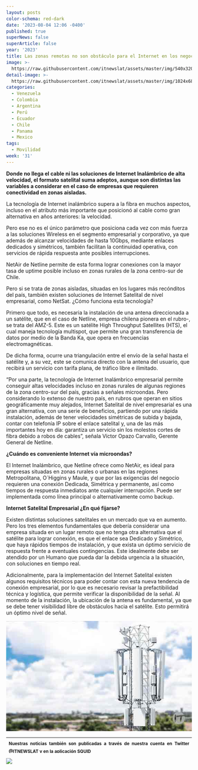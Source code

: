 ```yaml
---
layout: posts
color-schema: red-dark
date: '2023-08-04 12:06 -0400'
published: true
superNews: false
superArticle: false
year: '2023'
title: Las zonas remotas no son obstáculo para el Internet en los negocios
image: >-
  https://raw.githubusercontent.com/itnewslat/assets/master/img/540x320/Antenas-5G-p.jpg
detail-image: >-
  https://raw.githubusercontent.com/itnewslat/assets/master/img/1024x680/Antenas-5G-g.jpg
categories:
  - Venezuela
  - Colombia
  - Argentina
  - Perú
  - Ecuador
  - Chile
  - Panama
  - Mexico
tags:
  - Movilidad
week: '31'
---
```

**Donde no llega el cable ni las soluciones de Internet Inalámbrico de alta velocidad, el formato satelital suma adeptos, aunque son distintas las variables a considerar en el caso de empresas que requieren conectividad en zonas aisladas.**

La tecnología de Internet inalámbrico supera a la fibra en muchos aspectos, incluso en el atributo más importante que posicionó al cable como gran alternativa en años anteriores: la velocidad.

Pero ese no es el único parámetro que posiciona cada vez con más fuerza a las soluciones Wireless en el segmento empresarial y corporativo, ya que además de alcanzar velocidades de hasta 10Gbps, mediante enlaces dedicados y simétricos, también facilitan la continuidad operativa, con servicios de rápida respuesta ante posibles interrupciones.

NetAir de Netline permite de esta forma lograr conexiones con la mayor tasa de uptime posible incluso en zonas rurales de la zona centro-sur de Chile.

Pero si se trata de zonas aisladas, situadas en los lugares más recónditos del país, también existen soluciones de Internet Satelital de nivel empresarial, como NetSat. ¿Cómo funciona esta tecnología? 

Primero que todo, es necesaria la instalación de una antena direccionada a un satélite, que en el caso de Netline, empresa chilena pionera en el rubro-, se trata del AMZ-5. Este es un satélite High Throughput Satellites (HTS), el cual maneja tecnología multispot, que permite una gran transferencia de datos por medio de la Banda Ka, que opera en frecuencias electromagnéticas.

De dicha forma, ocurre una triangulación entre el envío de la señal hasta el satélite y, a su vez, este se comunica directo con la antena del usuario, que recibirá un servicio con tarifa plana, de tráfico libre e ilimitado.

“Por una parte, la tecnología de Internet Inalámbrico empresarial permite conseguir altas velocidades incluso en zonas rurales de algunas regiones de la zona centro-sur del país, gracias a señales microondas. Pero considerando lo extenso de nuestro país, en rubros que operan en sitios geográficamente muy alejados, Internet Satelital de nivel empresarial es una gran alternativa, con una serie de beneficios, partiendo por una rápida instalación, además de tener velocidades simétricas de subida y bajada, contar con telefonía IP sobre el enlace satelital y, una de las más importantes hoy en día: garantiza un servicio sin los molestos cortes de fibra debido a robos de cables”, señala Víctor Opazo Carvallo, Gerente General de Netline.

**¿Cuándo es conveniente Internet vía microondas?**

El Internet Inalámbrico, que Netline ofrece como NetAir, es ideal para empresas situadas en zonas rurales o urbanas en las regiones Metropolitana, O´Higgins y Maule, y que por las exigencias del negocio requieren una conexión Dedicada, Simétrica y permanente, así como tiempos de respuesta inmediatos ante cualquier interrupción. Puede ser implementada como línea principal o alternativamente como backup.

**Internet Satelital Empresarial ¿En qué fijarse?**

Existen distintas soluciones satelitales en un mercado que va en aumento. Pero los tres elementos fundamentales que debería considerar una empresa situada en un lugar remoto que no tenga otra alternativa que el satélite para lograr conexión, es que el enlace sea Dedicado y Simétrico, que haya rápidos tiempos de instalación, y que exista un óptimo servicio de respuesta frente a eventuales contingencias. Este idealmente debe ser atendido por un Humano que pueda dar la debida urgencia a la situación, con soluciones en tiempo real.

Adicionalmente, para la implementación del Internet Satelital existen algunos requisitos técnicos para poder contar con esta nueva tendencia de conexión empresarial, por lo que es necesario revisar la prefactibilidad técnica y logística, que permite verificar la disponibilidad de la señal. Al momento de la instalación, la ubicación de la antena es fundamental, ya que se debe tener visibilidad libre de obstáculos hacia el satélite. Esto permitirá un óptimo nivel de señal. 

![](https://raw.githubusercontent.com/itnewslat/assets/master/img/540x320/Antenas-5G-p.jpg)

<table style="height: 42px;" width="569">
<tbody>
<tr>
<td style="text-align: justify;"><sub><strong>Nuestras noticias también son publicadas a través de nuestra cuenta en Twitter <a href="https://twitter.com/itnewslat?lang=es">@ITNEWSLAT</a> y en la aplicación <a href="https://squidapp.co/en/">SQUID</a></strong></sub></td>
</tr>
</tbody>
</table>

<img src="https://tracker.metricool.com/c3po.jpg?hash=56f88a41e39ab42c063cc51676587a04"/>